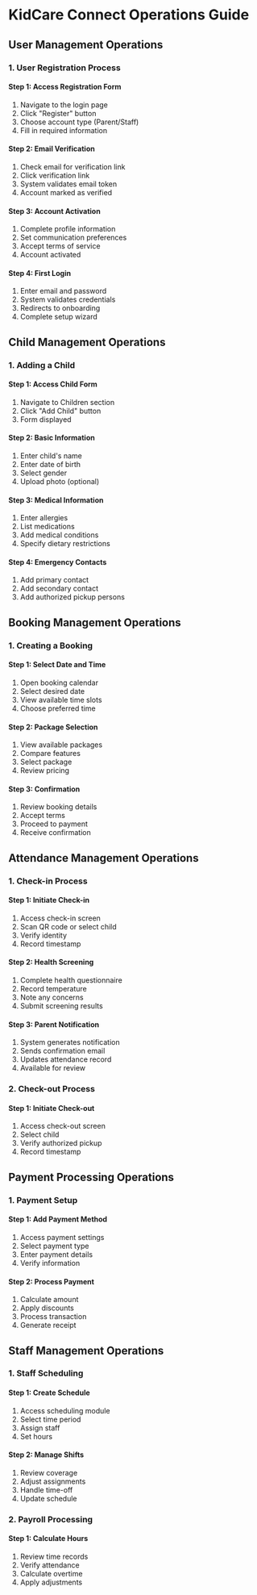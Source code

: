 # KidCare Connect Operations Guide

## User Management Operations

### 1. User Registration Process

#### Step 1: Access Registration Form
1. Navigate to the login page
2. Click "Register" button
3. Choose account type (Parent/Staff)
4. Fill in required information

#### Step 2: Email Verification
1. Check email for verification link
2. Click verification link
3. System validates email token
4. Account marked as verified

#### Step 3: Account Activation
1. Complete profile information
2. Set communication preferences
3. Accept terms of service
4. Account activated

#### Step 4: First Login
1. Enter email and password
2. System validates credentials
3. Redirects to onboarding
4. Complete setup wizard

## Child Management Operations

### 1. Adding a Child

#### Step 1: Access Child Form
1. Navigate to Children section
2. Click "Add Child" button
3. Form displayed

#### Step 2: Basic Information
1. Enter child's name
2. Enter date of birth
3. Select gender
4. Upload photo (optional)

#### Step 3: Medical Information
1. Enter allergies
2. List medications
3. Add medical conditions
4. Specify dietary restrictions

#### Step 4: Emergency Contacts
1. Add primary contact
2. Add secondary contact
3. Add authorized pickup persons

## Booking Management Operations

### 1. Creating a Booking

#### Step 1: Select Date and Time
1. Open booking calendar
2. Select desired date
3. View available time slots
4. Choose preferred time

#### Step 2: Package Selection
1. View available packages
2. Compare features
3. Select package
4. Review pricing

#### Step 3: Confirmation
1. Review booking details
2. Accept terms
3. Proceed to payment
4. Receive confirmation

## Attendance Management Operations

### 1. Check-in Process

#### Step 1: Initiate Check-in
1. Access check-in screen
2. Scan QR code or select child
3. Verify identity
4. Record timestamp

#### Step 2: Health Screening
1. Complete health questionnaire
2. Record temperature
3. Note any concerns
4. Submit screening results

#### Step 3: Parent Notification
1. System generates notification
2. Sends confirmation email
3. Updates attendance record
4. Available for review

### 2. Check-out Process

#### Step 1: Initiate Check-out
1. Access check-out screen
2. Select child
3. Verify authorized pickup
4. Record timestamp

## Payment Processing Operations

### 1. Payment Setup

#### Step 1: Add Payment Method
1. Access payment settings
2. Select payment type
3. Enter payment details
4. Verify information

#### Step 2: Process Payment
1. Calculate amount
2. Apply discounts
3. Process transaction
4. Generate receipt

## Staff Management Operations

### 1. Staff Scheduling

#### Step 1: Create Schedule
1. Access scheduling module
2. Select time period
3. Assign staff
4. Set hours

#### Step 2: Manage Shifts
1. Review coverage
2. Adjust assignments
3. Handle time-off
4. Update schedule

### 2. Payroll Processing

#### Step 1: Calculate Hours
1. Review time records
2. Verify attendance
3. Calculate overtime
4. Apply adjustments